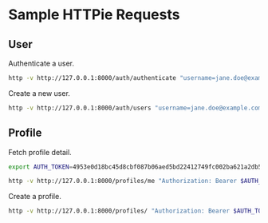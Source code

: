 Sample HTTPie Requests
======================

## User

Authenticate a user.

```bash
http -v http://127.0.0.1:8000/auth/authenticate "username=jane.doe@example.com" "password=abcdef123456"
```

Create a new user.

```bash
http -v http://127.0.0.1:8000/auth/users "username=jane.doe@example.com" "password=abcdef123456"
```

## Profile

Fetch profile detail.

```bash
export AUTH_TOKEN=4953e0d18bc45d8cbf087b06aed5bd22412749fc002ba621a2db5949f6ef937c

http -v http://127.0.0.1:8000/profiles/me "Authorization: Bearer $AUTH_TOKEN"
```

Create a profile.

```bash
http -v http://127.0.0.1:8000/profiles/ "Authorization: Bearer $AUTH_TOKEN" "fname=Jane" "lname=Doe"
```